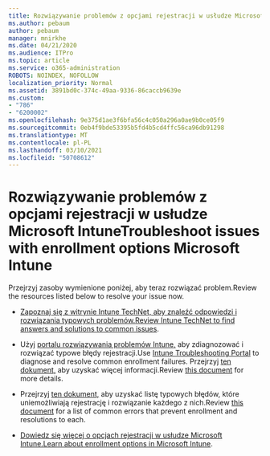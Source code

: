 ```yaml
---
title: Rozwiązywanie problemów z opcjami rejestracji w usłudze Microsoft Intune
ms.author: pebaum
author: pebaum
manager: mnirkhe
ms.date: 04/21/2020
ms.audience: ITPro
ms.topic: article
ms.service: o365-administration
ROBOTS: NOINDEX, NOFOLLOW
localization_priority: Normal
ms.assetid: 3891bd0c-374c-49aa-9336-86caccb9639e
ms.custom:
- "786"
- "6200002"
ms.openlocfilehash: 9e375d1ae3f6bfa56c4c050a296a0ae9b0ce05f9
ms.sourcegitcommit: 0eb4f9bde53395b5fd4b5cd4ffc56ca96db91298
ms.translationtype: MT
ms.contentlocale: pl-PL
ms.lasthandoff: 03/10/2021
ms.locfileid: "50708612"
---
```

# <a name="troubleshoot-issues-with-enrollment-options-microsoft-intune"></a><span data-ttu-id="da52b-102">Rozwiązywanie problemów z opcjami rejestracji w usłudze Microsoft Intune</span><span class="sxs-lookup"><span data-stu-id="da52b-102">Troubleshoot issues with enrollment options Microsoft Intune</span></span>

<span data-ttu-id="da52b-103">Przejrzyj zasoby wymienione poniżej, aby teraz rozwiązać problem.</span><span class="sxs-lookup"><span data-stu-id="da52b-103">Review the resources listed below to resolve your issue now.</span></span>
  
- <span data-ttu-id="da52b-104">[Zapoznaj się z witrynie Intune TechNet, aby znaleźć odpowiedzi i rozwiązania typowych problemów.](https://social.technet.microsoft.com/Forums/home?category=microsoftintune&amp;filter=alltypes&amp;sort=lastpostdesc)</span><span class="sxs-lookup"><span data-stu-id="da52b-104">[Review Intune TechNet to find answers and solutions to common issues](https://social.technet.microsoft.com/Forums/home?category=microsoftintune&amp;filter=alltypes&amp;sort=lastpostdesc).</span></span>

- <span data-ttu-id="da52b-105">Użyj [portalu rozwiązywania problemów Intune,](https://aka.ms/intunetroubleshooting) aby zdiagnozować i rozwiązać typowe błędy rejestracji.</span><span class="sxs-lookup"><span data-stu-id="da52b-105">Use [Intune Troubleshooting Portal](https://aka.ms/intunetroubleshooting) to diagnose and resolve common enrollment failures.</span></span> <span data-ttu-id="da52b-106">Przejrzyj [ten dokument,](https://docs.microsoft.com/intune/help-desk-operators) aby uzyskać więcej informacji.</span><span class="sxs-lookup"><span data-stu-id="da52b-106">Review [this document](https://docs.microsoft.com/intune/help-desk-operators) for more details.</span></span>

- <span data-ttu-id="da52b-107">Przejrzyj [ten dokument,](https://docs.microsoft.com/troubleshoot/mem/intune/troubleshoot-device-enrollment-in-intune) aby uzyskać listę typowych błędów, które uniemożliwiają rejestrację i rozwiązanie każdego z nich.</span><span class="sxs-lookup"><span data-stu-id="da52b-107">Review [this document](https://docs.microsoft.com/troubleshoot/mem/intune/troubleshoot-device-enrollment-in-intune) for a list of common errors that prevent enrollment and resolutions to each.</span></span>

- <span data-ttu-id="da52b-108">[Dowiedz się więcej o opcjach rejestracji w usłudze Microsoft Intune.](https://docs.microsoft.com/intune/enrollment-options)</span><span class="sxs-lookup"><span data-stu-id="da52b-108">[Learn about enrollment options in Microsoft Intune](https://docs.microsoft.com/intune/enrollment-options).</span></span>
